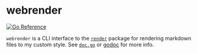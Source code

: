 # webrender

[![Go Reference][badge]][pkgsite]

`webrender` is a CLI interface to the [`render`][render] package
for rendering markdown files to my custom style.
See [`doc.go`](doc.go) or [godoc](pkgsite) for more info.

[badge]: https://pkg.go.dev/badge/go.seankhliao.com/mono/go/cmd/webrender.svg
[pkgsite]: https://pkg.go.dev/go.seankhliao.com/mono/go/cmd/webrender
[render]: https://pkg.go.dev/go.seankhliao.com/mono/go/render
